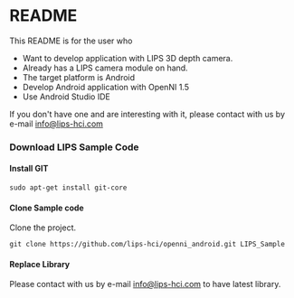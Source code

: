 # README #

This README is for the user who

* Want to develop application with LIPS 3D depth camera.
* Already has a LIPS camera module on hand.
* The target platform is Android
* Develop Android application with OpenNI 1.5
* Use Android Studio IDE

If you don't have one and are interesting with it, please contact with us by e-mail [info@lips-hci.com](mailto:info@lips-hci.com)

### Download LIPS Sample Code ###

#### Install GIT ####

```
sudo apt-get install git-core
```

#### Clone Sample code ####
Clone the project.

```
git clone https://github.com/lips-hci/openni_android.git LIPS_Sample
```

#### Replace Library ####

Please contact with us by e-mail [info@lips-hci.com](mailto:info@lips-hci.com) to have latest library.
